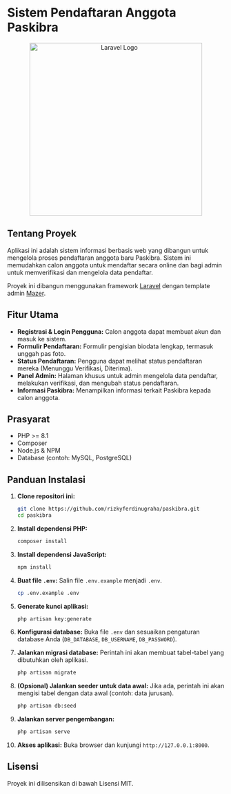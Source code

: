 # Sistem Pendaftaran Anggota Paskibra

<p align="center">
  <a href="https://laravel.com" target="_blank"><img src="https://raw.githubusercontent.com/laravel/art/master/logo-lockup/5%20SVG/2%20CMYK/1%20Full%20Color/laravel-logolockup-cmyk-red.svg" width="400" alt="Laravel Logo"></a>
</p>

## Tentang Proyek

Aplikasi ini adalah sistem informasi berbasis web yang dibangun untuk mengelola proses pendaftaran anggota baru Paskibra. Sistem ini memudahkan calon anggota untuk mendaftar secara online dan bagi admin untuk memverifikasi dan mengelola data pendaftar.

Proyek ini dibangun menggunakan framework [Laravel](https://laravel.com) dengan template admin [Mazer](https://github.com/zuramai/mazer).

## Fitur Utama

-   **Registrasi & Login Pengguna:** Calon anggota dapat membuat akun dan masuk ke sistem.
-   **Formulir Pendaftaran:** Formulir pengisian biodata lengkap, termasuk unggah pas foto.
-   **Status Pendaftaran:** Pengguna dapat melihat status pendaftaran mereka (Menunggu Verifikasi, Diterima).
-   **Panel Admin:** Halaman khusus untuk admin mengelola data pendaftar, melakukan verifikasi, dan mengubah status pendaftaran.
-   **Informasi Paskibra:** Menampilkan informasi terkait Paskibra kepada calon anggota.

## Prasyarat

-   PHP >= 8.1
-   Composer
-   Node.js & NPM
-   Database (contoh: MySQL, PostgreSQL)

## Panduan Instalasi

1.  **Clone repositori ini:**
    ```bash
    git clone https://github.com/rizkyferdinugraha/paskibra.git
    cd paskibra
    ```

2.  **Install dependensi PHP:**
    ```bash
    composer install
    ```

3.  **Install dependensi JavaScript:**
    ```bash
    npm install
    ```

4.  **Buat file `.env`:**
    Salin file `.env.example` menjadi `.env`.
    ```bash
    cp .env.example .env
    ```

5.  **Generate kunci aplikasi:**
    ```bash
    php artisan key:generate
    ```

6.  **Konfigurasi database:**
    Buka file `.env` dan sesuaikan pengaturan database Anda (`DB_DATABASE`, `DB_USERNAME`, `DB_PASSWORD`).

7.  **Jalankan migrasi database:**
    Perintah ini akan membuat tabel-tabel yang dibutuhkan oleh aplikasi.
    ```bash
    php artisan migrate
    ```

8.  **(Opsional) Jalankan seeder untuk data awal:**
    Jika ada, perintah ini akan mengisi tabel dengan data awal (contoh: data jurusan).
    ```bash
    php artisan db:seed
    ```

9.  **Jalankan server pengembangan:**
    ```bash
    php artisan serve
    ```

10. **Akses aplikasi:**
    Buka browser dan kunjungi `http://127.0.0.1:8000`.

## Lisensi

Proyek ini dilisensikan di bawah Lisensi MIT.

